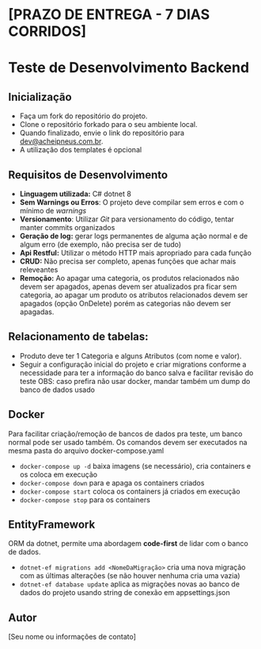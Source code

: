# [PRAZO DE ENTREGA - 7 DIAS CORRIDOS]

# Teste de Desenvolvimento Backend

## Inicialização

- Faça um fork do repositório do projeto.
- Clone o repositório forkado para o seu ambiente local.
- Quando finalizado, envie o link do repositório para [dev@acheipneus.com.br](mailto:dev@acheipneus.com.br "‌").
- A utilização dos templates é opcional

## Requisitos de Desenvolvimento

- **Linguagem utilizada:** C# dotnet 8
- **Sem Warnings ou Erros**: O projeto deve compilar sem erros e com o mínimo de _warnings_
- **Versionamento**: Utilizar _Git_ para versionamento do código, tentar manter commits organizados
- **Geração de log:** gerar logs permanentes de alguma ação normal e de algum erro (de exemplo, não precisa ser de tudo)
- **Api Restful:** Utilizar o método HTTP mais apropriado para cada função
- **CRUD:** Não precisa ser completo, apenas funções que achar mais releveantes
- **Remoção:** Ao apagar uma categoria, os produtos relacionados não devem ser apagados, apenas devem 
ser atualizados pra ficar sem categoria, ao apagar um produto os atributos relacionados 
devem ser apagados (opção OnDelete) porém as categorias não devem ser apagadas.


## **Relacionamento de tabelas:**

- Produto deve ter 1 Categoria e alguns Atributos (com nome e valor).
- Seguir a configuração inicial do projeto e criar migrations conforme a 
necessidade para ter a informação do banco salva e facilitar revisão do teste
OBS: caso prefira não usar docker, mandar também um dump do banco de dados usado

## Docker
Para facilitar criação/remoção de bancos de dados pra teste, um banco normal pode ser usado também.
Os comandos devem ser executados na mesma pasta do arquivo docker-compose.yaml
 - ```docker-compose up -d``` baixa imagens (se necessário), cria containers e os coloca em execução
 - ```docker-compose down``` para e apaga os containers criados
 - ```docker-compose start``` coloca os containers já criados em execução
 - ```docker-compose stop``` para os containers

## EntityFramework
ORM da dotnet, permite uma abordagem **code-first** de lidar com o banco de dados. 
- ```dotnet-ef migrations add <NomeDaMigração>``` cria uma nova migração com as últimas alterações (se não houver nenhuma cria uma vazia)
- ```dotnet-ef database update``` aplica as migrações novas ao banco de dados do projeto usando string de conexão em appsettings.json

## Autor

[Seu nome ou informações de contato]
